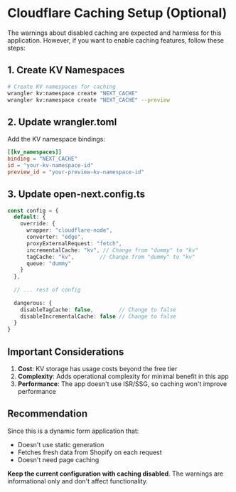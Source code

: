 # Cloudflare Caching Setup (Optional)

The warnings about disabled caching are expected and harmless for this application. However, if you want to enable caching features, follow these steps:

## 1. Create KV Namespaces

```bash
# Create KV namespaces for caching
wrangler kv:namespace create "NEXT_CACHE"
wrangler kv:namespace create "NEXT_CACHE" --preview
```

## 2. Update wrangler.toml

Add the KV namespace bindings:

```toml
[[kv_namespaces]]
binding = "NEXT_CACHE"
id = "your-kv-namespace-id"
preview_id = "your-preview-kv-namespace-id"
```

## 3. Update open-next.config.ts

```typescript
const config = {
  default: {
    override: {
      wrapper: "cloudflare-node",
      converter: "edge",
      proxyExternalRequest: "fetch",
      incrementalCache: "kv", // Change from "dummy" to "kv"
      tagCache: "kv",        // Change from "dummy" to "kv"
      queue: "dummy"
    }
  },
  
  // ... rest of config
  
  dangerous: {
    disableTagCache: false,        // Change to false
    disableIncrementalCache: false // Change to false
  }
}
```

## Important Considerations

1. **Cost**: KV storage has usage costs beyond the free tier
2. **Complexity**: Adds operational complexity for minimal benefit in this app
3. **Performance**: The app doesn't use ISR/SSG, so caching won't improve performance

## Recommendation

Since this is a dynamic form application that:
- Doesn't use static generation
- Fetches fresh data from Shopify on each request
- Doesn't need page caching

**Keep the current configuration with caching disabled**. The warnings are informational only and don't affect functionality.